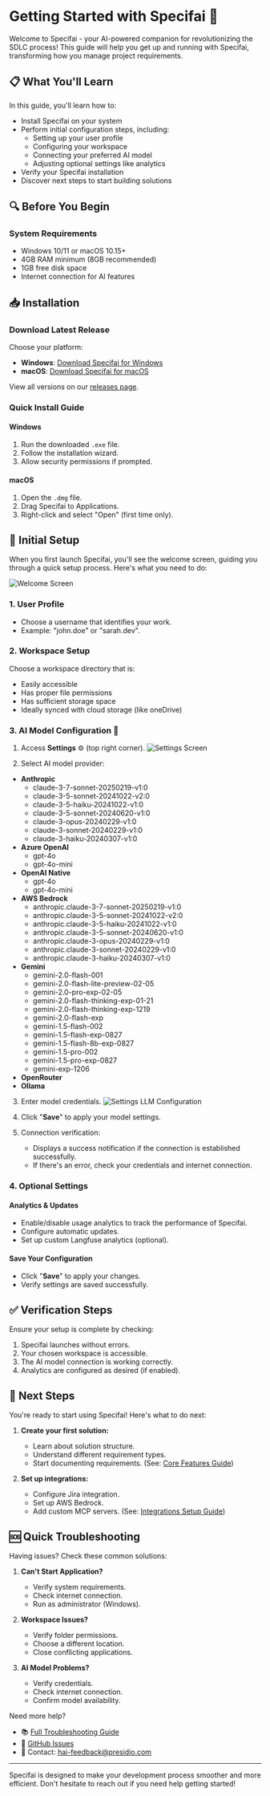 # Getting Started with Specifai 🚀

Welcome to Specifai - your AI-powered companion for revolutionizing the SDLC process! This guide will help you get up and running with Specifai, transforming how you manage project requirements.

## 📋 What You'll Learn

In this guide, you'll learn how to:
- Install Specifai on your system
- Perform initial configuration steps, including:
    - Setting up your user profile
    - Configuring your workspace
    - Connecting your preferred AI model
    - Adjusting optional settings like analytics
- Verify your Specifai installation
- Discover next steps to start building solutions

## 🔍 Before You Begin

### System Requirements
- Windows 10/11 or macOS 10.15+
- 4GB RAM minimum (8GB recommended)
- 1GB free disk space
- Internet connection for AI features

## 📥 Installation

### Download Latest Release

Choose your platform:
- **Windows**: [Download Specifai for Windows](https://github.com/presidio-oss/specif-ai/releases/download/v2.4.0/Specif-AI-Setup-2.4.0.exe)
- **macOS**: [Download Specifai for macOS](https://github.com/presidio-oss/specif-ai/releases/download/v2.4.0/Specif-AI-2.4.0-arm64.dmg)

View all versions on our [releases page](https://github.com/presidio-oss/specif-ai/releases/tag/v2.4.0).

### Quick Install Guide

#### Windows
1. Run the downloaded `.exe` file.
2. Follow the installation wizard.
3. Allow security permissions if prompted.

#### macOS
1. Open the `.dmg` file.
2. Drag Specifai to Applications.
3. Right-click and select "Open" (first time only).

## 🎯 Initial Setup

When you first launch Specifai, you'll see the welcome screen, guiding you through a quick setup process. Here's what you need to do:

![Welcome Screen](assets/img/welcome-page.png)

### 1. User Profile
- Choose a username that identifies your work.
- Example: "john.doe" or "sarah.dev".

### 2. Workspace Setup

Choose a workspace directory that is:
- Easily accessible
- Has proper file permissions
- Has sufficient storage space
- Ideally synced with cloud storage (like oneDrive)

### 3. AI Model Configuration 🤖

1. Access **Settings** ⚙️ (top right corner).
![Settings Screen](assets/gif/specifai-settings.gif)

2. Select AI model provider:
* **Anthropic**
    * claude-3-7-sonnet-20250219-v1:0
    * claude-3-5-sonnet-20241022-v2:0
    * claude-3-5-haiku-20241022-v1:0
    * claude-3-5-sonnet-20240620-v1:0
    * claude-3-opus-20240229-v1:0
    * claude-3-sonnet-20240229-v1:0
    * claude-3-haiku-20240307-v1:0
* **Azure OpenAI**
    * gpt-4o
    * gpt-4o-mini
* **OpenAI Native**
    * gpt-4o
    * gpt-4o-mini
* **AWS Bedrock**
    * anthropic.claude-3-7-sonnet-20250219-v1:0
    * anthropic.claude-3-5-sonnet-20241022-v2:0
    * anthropic.claude-3-5-haiku-20241022-v1:0
    * anthropic.claude-3-5-sonnet-20240620-v1:0
    * anthropic.claude-3-opus-20240229-v1:0
    * anthropic.claude-3-sonnet-20240229-v1:0
    * anthropic.claude-3-haiku-20240307-v1:0
* **Gemini**
    * gemini-2.0-flash-001
    * gemini-2.0-flash-lite-preview-02-05
    * gemini-2.0-pro-exp-02-05
    * gemini-2.0-flash-thinking-exp-01-21
    * gemini-2.0-flash-thinking-exp-1219
    * gemini-2.0-flash-exp
    * gemini-1.5-flash-002
    * gemini-1.5-flash-exp-0827
    * gemini-1.5-flash-8b-exp-0827
    * gemini-1.5-pro-002
    * gemini-1.5-pro-exp-0827
    * gemini-exp-1206
* **OpenRouter**
* **Ollama**

3. Enter model credentials.
![Settings LLM Configuration](assets/img/settings-screen-llm-config.png)

4. Click "**Save**" to apply your model settings.

5. Connection verification:
    - Displays a success notification if the connection is established successfully.
    - If there's an error, check your credentials and internet connection.

### 4. Optional Settings

#### Analytics & Updates
- Enable/disable usage analytics to track the performance of Specifai.
- Configure automatic updates.
- Set up custom Langfuse analytics (optional).

#### Save Your Configuration
- Click "**Save**" to apply your changes.
- Verify settings are saved successfully.

## ✅ Verification Steps

Ensure your setup is complete by checking:
1. Specifai launches without errors.
2. Your chosen workspace is accessible.
3. The AI model connection is working correctly.
4. Analytics are configured as desired (if enabled).

## 🎉 Next Steps

You're ready to start using Specifai! Here's what to do next:

1.  **Create your first solution:**
    - Learn about solution structure.
    - Understand different requirement types.
    - Start documenting requirements.
    (See: [Core Features Guide](core-features.md#solution-creation))

2.  **Set up integrations:**
    - Configure Jira integration.
    - Set up AWS Bedrock.
    - Add custom MCP servers.
    (See: [Integrations Setup Guide](integrations-setup.md))

## 🆘 Quick Troubleshooting

Having issues? Check these common solutions:

1.  **Can't Start Application?**
    - Verify system requirements.
    - Check internet connection.
    - Run as administrator (Windows).

2.  **Workspace Issues?**
    - Verify folder permissions.
    - Choose a different location.
    - Close conflicting applications.

3.  **AI Model Problems?**
    - Verify credentials.
    - Check internet connection.
    - Confirm model availability.

Need more help?
- 📚 [Full Troubleshooting Guide](troubleshooting.md)
- 🐛 [GitHub Issues](https://github.com/presidio-oss/specif-ai/issues)
- 📧 Contact: hai-feedback@presidio.com

---

Specifai is designed to make your development process smoother and more efficient. Don't hesitate to reach out if you need help getting started!
